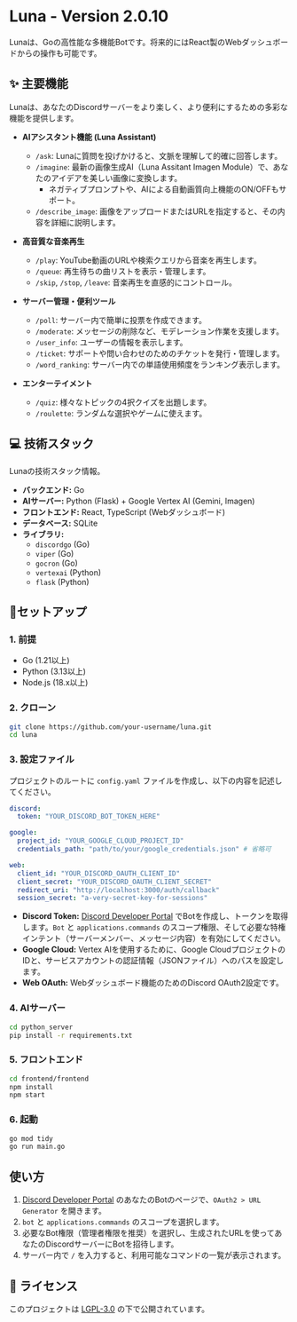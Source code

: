 # Luna - Version 2.0.10

Lunaは、Goの高性能な多機能Botです。将来的にはReact製のWebダッシュボードからの操作も可能です。

## ✨ 主要機能

Lunaは、あなたのDiscordサーバーをより楽しく、より便利にするための多彩な機能を提供します。

- **AIアシスタント機能 (Luna Assistant)**
  - `/ask`: Lunaに質問を投げかけると、文脈を理解して的確に回答します。
  - `/imagine`: 最新の画像生成AI（Luna Assitant Imagen Module）で、あなたのアイデアを美しい画像に変換します。
    - ネガティブプロンプトや、AIによる自動画質向上機能のON/OFFもサポート。
  - `/describe_image`: 画像をアップロードまたはURLを指定すると、その内容を詳細に説明します。

- **高音質な音楽再生**
  - `/play`: YouTube動画のURLや検索クエリから音楽を再生します。
  - `/queue`: 再生待ちの曲リストを表示・管理します。
  - `/skip`, `/stop`, `/leave`: 音楽再生を直感的にコントロール。

- **サーバー管理・便利ツール**
  - `/poll`: サーバー内で簡単に投票を作成できます。
  - `/moderate`: メッセージの削除など、モデレーション作業を支援します。
  - `/user_info`: ユーザーの情報を表示します。
  - `/ticket`: サポートや問い合わせのためのチケットを発行・管理します。
  - `/word_ranking`: サーバー内での単語使用頻度をランキング表示します。

- **エンターテイメント**
  - `/quiz`: 様々なトピックの4択クイズを出題します。
  - `/roulette`: ランダムな選択やゲームに使えます。

## 💻 技術スタック

Lunaの技術スタック情報。

- **バックエンド:** Go
- **AIサーバー:** Python (Flask) + Google Vertex AI (Gemini, Imagen)
- **フロントエンド:** React, TypeScript (Webダッシュボード)
- **データベース:** SQLite
- **ライブラリ:**
  - `discordgo` (Go)
  - `viper` (Go)
  - `gocron` (Go)
  - `vertexai` (Python)
  - `flask` (Python)

## 🚀セットアップ
### 1. 前提

- Go (1.21以上)
- Python (3.13以上)
- Node.js (18.x以上)

### 2. クローン

```bash
git clone https://github.com/your-username/luna.git
cd luna
```

### 3. 設定ファイル

プロジェクトのルートに `config.yaml` ファイルを作成し、以下の内容を記述してください。

```yaml
discord:
  token: "YOUR_DISCORD_BOT_TOKEN_HERE"

google:
  project_id: "YOUR_GOOGLE_CLOUD_PROJECT_ID"
  credentials_path: "path/to/your/google_credentials.json" # 省略可

web:
  client_id: "YOUR_DISCORD_OAUTH_CLIENT_ID"
  client_secret: "YOUR_DISCORD_OAUTH_CLIENT_SECRET"
  redirect_uri: "http://localhost:3000/auth/callback"
  session_secret: "a-very-secret-key-for-sessions"
```

- **Discord Token:** [Discord Developer Portal](https://discord.com/developers/applications) でBotを作成し、トークンを取得します。`Bot` と `applications.commands` のスコープ権限、そして必要な特権インテント（サーバーメンバー、メッセージ内容）を有効にしてください。
- **Google Cloud:** Vertex AIを使用するために、Google CloudプロジェクトのIDと、サービスアカウントの認証情報（JSONファイル）へのパスを設定します。
- **Web OAuth:** Webダッシュボード機能のためのDiscord OAuth2設定です。

### 4. AIサーバー

```bash
cd python_server
pip install -r requirements.txt
```

### 5. フロントエンド

```bash
cd frontend/frontend
npm install
npm start
```

### 6. 起動

```bash
go mod tidy
go run main.go
```

## 使い方

1.  [Discord Developer Portal](https://discord.com/developers/applications) のあなたのBotのページで、`OAuth2 > URL Generator` を開きます。
2.  `bot` と `applications.commands` のスコープを選択します。
3.  必要なBot権限（管理者権限を推奨）を選択し、生成されたURLを使ってあなたのDiscordサーバーにBotを招待します。
4.  サーバー内で `/` を入力すると、利用可能なコマンドの一覧が表示されます。

## 📜 ライセンス

このプロジェクトは [LGPL-3.0](LICENSE.md) の下で公開されています。
